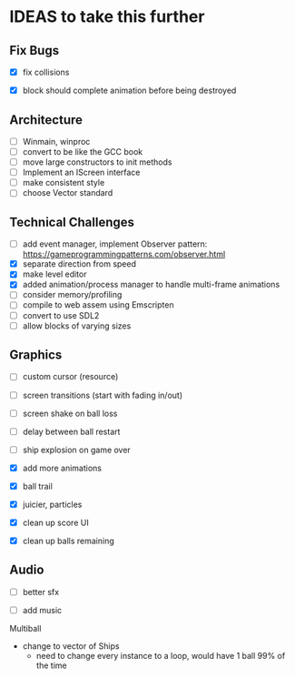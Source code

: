 # IDEAS to take this further

## Fix Bugs
- [x] fix collisions
- [x] block should complete animation before being destroyed


## Architecture
- [ ] Winmain, winproc
- [ ] convert to be like the GCC book
- [ ] move large constructors to init methods
- [ ] Implement an IScreen interface
- [ ] make consistent style
- [ ] choose Vector standard

## Technical Challenges
- [ ] add event manager, implement Observer pattern: https://gameprogrammingpatterns.com/observer.html
- [X] separate direction from speed
- [X] make level editor
- [X] added animation/process manager to handle multi-frame animations
- [ ] consider memory/profiling
- [ ] compile to web assem using Emscripten
- [ ] convert to use SDL2
- [ ] allow blocks of varying sizes

## Graphics
- [ ] custom cursor (resource)
- [ ] screen transitions (start with fading in/out)
- [ ] screen shake on ball loss
- [ ] delay between ball restart
- [ ] ship explosion on game over
- [x] add more animations
- [x] ball trail
- [x] juicier, particles
- [x] clean up score UI
- [x] clean up balls remaining


## Audio
- [ ] better sfx
- [ ] add music


Multiball
- change to vector of Ships
    - need to change every instance to a loop, would have 1 ball 99% of the time